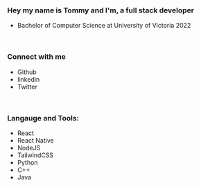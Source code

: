 ### Hey my name is Tommy and I'm, a full stack developer 
- Bachelor of Computer Science at University of Victoria 2022

<br /> 

### Connect with me 
- Github 
- linkedin
- Twitter 
<br /> 

### Langauge and Tools: 
- React 
- React Native
- NodeJS 
- TailwindCSS 
- Python 
- C++ 
- Java 

